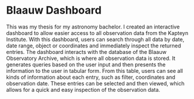 # Blaauw Dashboard
This was my thesis for my astronomy bachelor. I created an interactive dashboard to allow easier access to all observation data from the Kapteyn Institute.
With this dashboard, users can search through all data by date, date range, object or coordinates and immediately inspect the returned entries.
The dashboard interacts with the database of the Blaauw Observatory Archive, which is where all observation data is stored.
It generates queries based on the user input and then presents the information to the user in tabular form.
From this table, users can see all kinds of information about each entry, such as filter, coordinates and observation date.
These entries can be selected and then viewed, which allows for a quick and easy inspection of the observation data.
